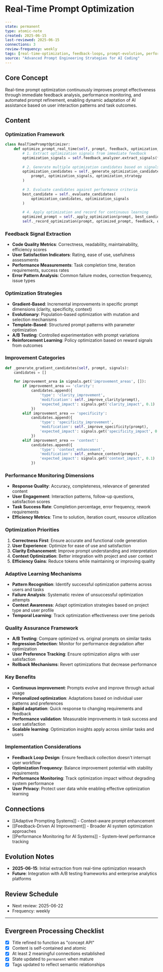 # Real-Time Prompt Optimization

```yaml
---
state: permanent
type: atomic-note
created: 2025-06-15
last-reviewed: 2025-06-15
connections: 3
review-frequency: weekly
tags: [real-time-optimization, feedback-loops, prompt-evolution, performance-monitoring, adaptive-learning]
source: "Advanced Prompt Engineering Strategies for AI Coding"
---
```

## Core Concept

Real-time prompt optimization continuously improves prompt effectiveness through immediate feedback analysis, performance monitoring, and automated prompt refinement, enabling dynamic adaptation of AI assistance based on user interaction patterns and task outcomes.

## Content

### Optimization Framework
```python
class RealTimePromptOptimizer:
    def optimize_prompt_real_time(self, prompt, feedback, optimization_strategy='gradient'):
        # 1. Extract optimization signals from immediate feedback
        optimization_signals = self.feedback_analyzer.extract_signals(feedback)
        
        # 2. Generate multiple optimization candidates based on signals
        optimization_candidates = self._generate_optimization_candidates(
            prompt, optimization_signals, optimization_strategy
        )
        
        # 3. Evaluate candidates against performance criteria
        best_candidate = self._evaluate_candidates(
            optimization_candidates, optimization_signals
        )
        
        # 4. Apply optimization and record for continuous learning
        optimized_prompt = self._apply_optimization(prompt, best_candidate)
        self._record_optimization(prompt, optimized_prompt, feedback, optimization_signals)
```

### Feedback Signal Extraction
- **Code Quality Metrics**: Correctness, readability, maintainability, efficiency scores
- **User Satisfaction Indicators**: Rating, ease of use, usefulness assessments
- **Performance Measurements**: Task completion time, iteration requirements, success rates
- **Error Pattern Analysis**: Common failure modes, correction frequency, issue types

### Optimization Strategies
- **Gradient-Based**: Incremental improvements in specific prompt dimensions (clarity, specificity, context)
- **Evolutionary**: Population-based optimization with mutation and selection mechanisms
- **Template-Based**: Structured prompt patterns with parameter optimization
- **A/B Testing**: Controlled experimentation with prompt variations
- **Reinforcement Learning**: Policy optimization based on reward signals from outcomes

### Improvement Categories
```python
def _generate_gradient_candidates(self, prompt, signals):
    candidates = []
    
    for improvement_area in signals.get('improvement_areas', []):
        if improvement_area == 'clarity':
            candidates.append({
                'type': 'clarity_improvement',
                'modification': self._improve_clarity(prompt),
                'expected_impact': signals.get('clarity_impact', 0.1)
            })
        elif improvement_area == 'specificity':
            candidates.append({
                'type': 'specificity_improvement', 
                'modification': self._improve_specificity(prompt),
                'expected_impact': signals.get('specificity_impact', 0.1)
            })
        elif improvement_area == 'context':
            candidates.append({
                'type': 'context_enhancement',
                'modification': self._enhance_context(prompt),
                'expected_impact': signals.get('context_impact', 0.1)
            })
```

### Performance Monitoring Dimensions
- **Response Quality**: Accuracy, completeness, relevance of generated content
- **User Engagement**: Interaction patterns, follow-up questions, satisfaction scores
- **Task Success Rate**: Completion percentage, error frequency, rework requirements
- **Efficiency Metrics**: Time to solution, iteration count, resource utilization

### Optimization Priorities
1. **Correctness First**: Ensure accurate and functional code generation
2. **User Experience**: Optimize for ease of use and satisfaction
3. **Clarity Enhancement**: Improve prompt understanding and interpretation
4. **Context Optimization**: Better integration with project and user context
5. **Efficiency Gains**: Reduce tokens while maintaining or improving quality

### Adaptive Learning Mechanisms
- **Pattern Recognition**: Identify successful optimization patterns across users and tasks
- **Failure Analysis**: Systematic review of unsuccessful optimization attempts
- **Context Awareness**: Adapt optimization strategies based on project type and user profile
- **Temporal Learning**: Track optimization effectiveness over time periods

### Quality Assurance Framework
- **A/B Testing**: Compare optimized vs. original prompts on similar tasks
- **Regression Detection**: Monitor for performance degradation after optimization
- **User Preference Tracking**: Ensure optimization aligns with user satisfaction
- **Rollback Mechanisms**: Revert optimizations that decrease performance

### Key Benefits
- **Continuous improvement**: Prompts evolve and improve through actual usage
- **Personalized optimization**: Adaptations based on individual user patterns and preferences
- **Rapid adaptation**: Quick response to changing requirements and feedback
- **Performance validation**: Measurable improvements in task success and user satisfaction
- **Scalable learning**: Optimization insights apply across similar tasks and users

### Implementation Considerations
- **Feedback Loop Design**: Ensure feedback collection doesn't interrupt user workflow
- **Optimization Frequency**: Balance improvement potential with stability requirements
- **Performance Monitoring**: Track optimization impact without degrading system performance
- **User Privacy**: Protect user data while enabling effective optimization learning

## Connections

- [[Adaptive Prompting Systems]] - Context-aware prompt enhancement
- [[Feedback-Driven AI Improvement]] - Broader AI system optimization approaches
- [[Performance Monitoring for AI Systems]] - System-level performance tracking

## Evolution Notes

- **2025-06-15**: Initial extraction from real-time optimization research
- **Future**: Integration with A/B testing frameworks and enterprise analytics platforms

## Review Schedule

- Next review: 2025-06-22
- Frequency: weekly

---

## Evergreen Processing Checklist

- [x] Title refined to function as "concept API"
- [x] Content is self-contained and atomic
- [x] At least 2 meaningful connections established
- [x] State updated to `permanent` when mature
- [x] Tags updated to reflect semantic relationships